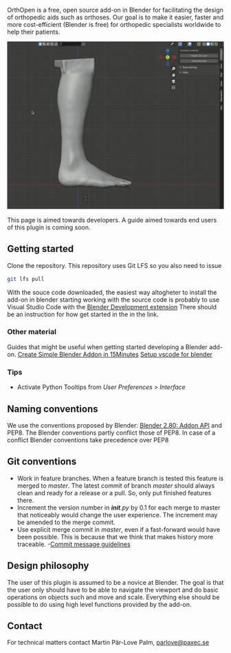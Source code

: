 OrthOpen is a free, open source add-on in Blender for facilitating the design of orthopedic aids such as orthoses.  Our
goal is to make it easier, faster and more cost-efficient (Blender is free) for orthopedic specialists worldwide to help
their patients. 

![](doc/rotation_demo.gif)

This page is aimed towards developers. A guide aimed towards end users of this plugin is coming soon.

## Getting started 
Clone the repository. This repository uses Git LFS so you also need to issue 
```bash
git lfs pull 
```
With the souce code downloaded, the easiest way altogheter to install the add-on in blender starting working with the
source code is probably to use Visual Studio Code with the [Blender Development extension](https://marketplace.visualstudio.com/items?itemName=JacquesLucke.blender-development)
There should be an instruction for how get started in the in the link.

### Other material
Guides that might be useful when getting started developing a Blender add-on. 
[Create Simple Blender Addon in 15Minutes](https://www.youtube.com/watch?v=Y67eCfiqJQU) 
[Setup vscode for blender](https://www.youtube.com/watch?v=bmpKAluHiEc)

### Tips 
- Activate Python Tooltips from *User Preferences > Interface*

## Naming conventions 
We use the conventions proposed by Blender: [Blender 2.80: Addon
API](https://wiki.blender.org/wiki/Reference/Release_Notes/2.80/Python_API/Addons) and PEP8. The Blender conventions
partly conflict those of PEP8. In case of a conflict Blender conventions take precedence over PEP8

## Git conventions 
- Work in feature branches. When a feature branch is tested this feature is merged to *master*. The latest commit of
   branch *master* should always clean and ready for a release or a pull. So, only put finished features there. 
- Increment the version number in *__init__.py* by 0.1 for each merge to master that noticeably would change the user
  experience. The increment may be amended to the merge commit.
- Use explicit merge commit in *master*, even if a fast-forward would have been possible. This is because that we think
  that makes history more traceable. 
-[Commit message guidelines](https://www.git-scm.com/book/en/v2/Distributed-Git-Contributing-to-a-Project#_commit_guidelines)

## Design philosophy
The user of this plugin is assumed to be a novice at Blender. The goal is that the user only should have to be able to
navigate the viewport and do basic operations on objects such and move and scale. Everything else should be possible to
do using high level functions provided by the add-on.

## Contact
For technical matters contact Martin Pär-Love Palm, parlove@paxec.se
